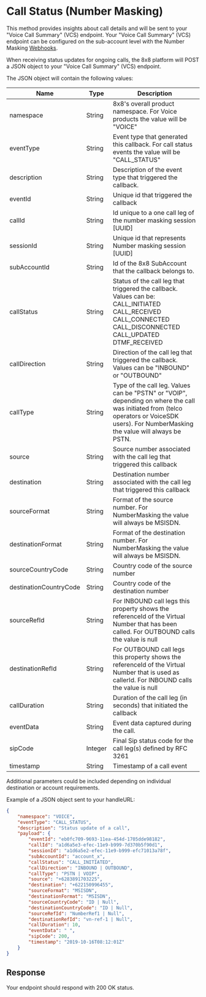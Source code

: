 # Call Status (Number Masking)

This method provides insights about call details and will be sent to your "Voice Call Summary" (VCS) endpoint. Your "Voice Call Summary" (VCS) endpoint can be configured on the sub-account level with the Number Masking [Webhooks](/connect/reference/create-a-new-webhook).


When receiving status updates for ongoing calls, the 8x8 platform will POST a JSON object to your "Voice Call Summary" (VCS) endpoint.


The JSON object will contain the following values:




| Name | Type | Description |
| --- | --- | --- |
| namespace | String | 8x8's overall product namespace. For Voice products the value will be "VOICE" |
| eventType | String | Event type that generated this callback. For call status events the value will be "CALL\_STATUS" |
| description | String | Description of the event type that triggered the callback. |
| eventId | String | Unique id that triggered the callback |
| callId | String | Id unique to a one call leg of the number masking session [UUID] |
| sessionId | String | Unique id that represents Number masking session [UUID] |
| subAccountId | String | Id of the 8x8 SubAccount that the callback belongs to. |
| callStatus | String | Status of the call leg that triggered the callback. Values can be:<br>CALL\_INITIATED<br>CALL\_RECEIVED<br>CALL\_CONNECTED<br>CALL\_DISCONNECTED<br>CALL\_UPDATED<br>DTMF\_RECEIVED |
| callDirection | String | Direction of the call leg that triggered the callback. Values can be "INBOUND" or "OUTBOUND" |
| callType | String | Type of the call leg. Values can be "PSTN" or "VOIP", depending on where the call was initiated from (telco operators or VoiceSDK users). For NumberMasking the value will always be PSTN. |
| source | String | Source number associated with the call leg that triggered this callback |
| destination | String | Destination number associated with the call leg that triggered this callback |
| sourceFormat | String | Format of the source number. For NumberMasking the value will always be MSISDN. |
| destinationFormat | String | Format of the destination number. For NumberMasking the value will always be MSISDN. |
| sourceCountryCode | String | Country code of the source number |
| destinationCountryCode | String | Country code of the destination number |
| sourceRefId | String | For INBOUND call legs this property shows the referenceId of the Virtual Number that has been called. For OUTBOUND calls the value is null |
| destinationRefId | String | For OUTBOUND call legs this property shows the referenceId of the Virtual Number that is used as callerId. For INBOUND calls the value is null |
| callDuration | String | Duration of the call leg (in seconds) that initiated the callback |
| eventData | String | Event data captured during the call. |
| sipCode | Integer | Final Sip status code for the call leg(s) defined by RFC 3261 |
| timestamp | String | Timestamp of a call event |


Additional parameters could be included depending on individual destination or account requirements.  

Example of a JSON object sent to your handleURL:


```json
{
	"namespace": "VOICE",
	"eventType": "CALL_STATUS",
	"description": "Status update of a call",
	"payload": {
		"eventId": "eb0fc709-9693-11ea-454d-1705dde98182",
		"callId": "a1d6a5e3-efec-11e9-b999-7d370b5f90d1",
		"sessionId": "a1d6a5e2-efec-11e9-b999-efc71013a78f",
		"subAccountId": "account_x",
		"callStatus": "CALL_INITIATED",
		"callDirection": "INBOUND | OUTBOUND",
		"callType": "PSTN | VOIP",
		"source": "+6283891703225",
		"destination": "+622150996455",
		"sourceFormat": "MSISDN",
		"destinationFormat": "MSISDN",
		"sourceCountryCode": "ID | Null",
		"destinationCountryCode": "ID | Null",
		"sourceRefId": "NumberRef1 | Null",
		"destinationRefId": "vn-ref-1 | Null",
		"callDuration": 10,
		"eventData": " ",
		"sipCode": 200,
		"timestamp": "2019-10-16T08:12:01Z"
	}
}

```

## Response


Your endpoint should respond with 200 OK status.


